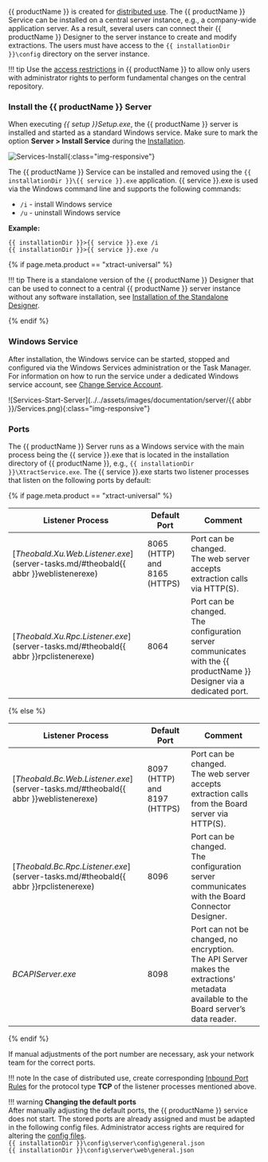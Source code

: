 
{{ productName }} is created for [distributed use](../introduction.md/#software-architecture). 
The {{ productName }} Service can be installed on a central server instance, e.g., a company-wide application server.
As a result, several users can connect their {{ productName }} Designer to the server instance to create and modify extractions.
The users must have access to the `{{ installationDir }}\config` directory on the server instance.


!!! tip
	Use the [access restrictions](../access-restrictions/index.md) in {{ productName }} to allow only users with administrator rights to perform fundamental changes on the central repository. 

### Install the {{ productName }} Server

When executing *{{ setup }}Setup.exe*, the {{ productName }} server is installed and started as a standard Windows service.
Make sure to mark the option **Server > Install Service** during the [Installation](../setup/installation.md).

![Services-Install](../../assets/images/documentation/server/Setup.png){:class="img-responsive"}

The {{ productName }} Service can be installed and removed using the `{{ installationDir }}\{{ service }}.exe` application.
{{ service }}.exe is used via the Windows command line and supports the following commands:

- `/i` - install Windows service
- `/u` - uninstall Windows service


**Example:**
``` console
{{ installationDir }}>{{ service }}.exe /i
{{ installationDir }}>{{ service }}.exe /u
```

{% if page.meta.product == "xtract-universal" %}

!!! tip
	There is a standalone version of the {{ productName }} Designer that can be used to connect to a central {{ productName }} server instance without any software installation, see [Installation of the Standalone Designer](../setup/installation.md/#installation-of-the-standalone-designer).

{% endif %}

### Windows Service

After installation, the Windows service can be started, stopped and configured via the Windows Services administration or the Task Manager.
For information on how to run the service under a dedicated Windows service account, see [Change Service Account](service-account.md).

![Services-Start-Server](../../assets/images/documentation/server/{{ abbr }}/Services.png){:class="img-responsive"}

### Ports

The {{ productName }} Server runs as a Windows service with the main process being the {{ service }}.exe that is located in the installation directory of {{ productName }}, e.g., `{{ installationDir }}\XtractService.exe`. 
The {{ service }}.exe starts two listener processes that listen on the following ports by default:

{% if page.meta.product == "xtract-universal" %}

Listener Process| Default Port | Comment
------------ | ------------- |--------
[*Theobald.Xu.Web.Listener.exe*](server-tasks.md/#theobald{{ abbr }}weblistenerexe) | 8065 (HTTP) and 8165 (HTTPS) | Port can be changed. <br>The web server accepts extraction calls via HTTP(S). 
[*Theobald.Xu.Rpc.Listener.exe*](server-tasks.md/#theobald{{ abbr }}rpclistenerexe) | 8064 | Port can be changed. <br>The configuration server communicates with the {{ productName }} Designer via a dedicated port. 

{% else %}

Listener Process| Default Port | Comment
------------ | ------------- | -------------
[*Theobald.Bc.Web.Listener.exe*](server-tasks.md/#theobald{{ abbr }}weblistenerexe) | 8097 (HTTP) and 8197 (HTTPS) | Port can be changed. <br>The web server accepts extraction calls from the Board server via HTTP(S).
[*Theobald.Bc.Rpc.Listener.exe*](server-tasks.md/#theobald{{ abbr }}rpclistenerexe) | 8096 | Port can be changed. <br>The configuration server communicates with the Board Connector Designer.
*BCAPIServer.exe* | 8098 | Port can not be changed, no encryption. <br>The API Server makes the extractions’ metadata available to the Board server’s data reader.

{% endif %}

If manual adjustments of the port number are necessary, ask your network team for the correct ports.

!!! note
	In the case of distributed use, create corresponding [Inbound Port Rules](https://docs.microsoft.com/en-us/windows/security/threat-protection/windows-firewall/create-an-inbound-port-rule) for the protocol type **TCP** of the listener processes mentioned above.

!!! warning
	**Changing the default ports**<br>
	After manually adjusting the default ports, the {{ productName }} service does not start.
	The stored ports are already assigned and must be adapted in the following config files. 
	Administrator access rights are required for altering the [config files](../setup/migration.md/#configuration-files).<br>
	`{{ installationDir }}\config\server\config\general.json`<br>
	`{{ installationDir }}\config\server\web\general.json`

